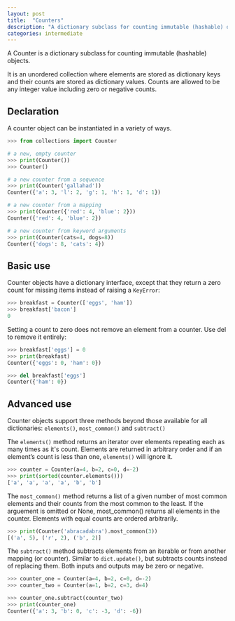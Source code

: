 ```yaml
---
layout: post
title:  "Counters"
description: "A dictionary subclass for counting immutable (hashable) objects."
categories: intermediate
---
```


A Counter is a dictionary subclass for counting immutable (hashable) objects.

It is an unordered collection where elements are stored as dictionary keys and their counts are stored as dictionary values. Counts are allowed to be any integer value including zero or negative counts.

## Declaration

A counter object can be instantiated in a variety of ways.

```python
>>> from collections import Counter

# a new, empty counter
>>> print(Counter())
>>> Counter()

# a new counter from a sequence
>>> print(Counter('gallahad'))
Counter({'a': 3, 'l': 2, 'g': 1, 'h': 1, 'd': 1})

# a new counter from a mapping
>>> print(Counter({'red': 4, 'blue': 2}))
Counter({'red': 4, 'blue': 2})

# a new counter from keyword arguments
>>> print(Counter(cats=4, dogs=8))
Counter({'dogs': 8, 'cats': 4})
```

## Basic use

Counter objects have a dictionary interface, except that they return a zero count for missing items instead of raising a `KeyError`:

```python
>>> breakfast = Counter(['eggs', 'ham'])
>>> breakfast['bacon']
0
```

Setting a count to zero does not remove an element from a counter. Use del to remove it entirely:

```python
>>> breakfast['eggs'] = 0
>>> print(breakfast)
Counter({'eggs': 0, 'ham': 0})

>>> del breakfast['eggs']
Counter({'ham': 0})
```

## Advanced use

Counter objects support three methods beyond those available for all dictionaries: `elements()`, `most_common()` and `subtract()`

The `elements()` method returns an iterator over elements repeating each as many times as it's count. Elements are returned in arbitrary order and if an element’s count is less than one, `elements()` will ignore it.

```python
>>> counter = Counter(a=4, b=2, c=0, d=-2)
>>> print(sorted(counter.elements()))
['a', 'a', 'a', 'a', 'b', 'b']
```

The `most_common()` method returns a list of a given number of most common elements and their counts from the most common to the least. If the arguement is omitted or None, most_common() returns all elements in the counter. Elements with equal counts are ordered arbitrarily.

```python
>>> print(Counter('abracadabra').most_common(3))
[('a', 5), ('r', 2), ('b', 2)]
```

The `subtract()` method subtracts elements from an iterable or from another mapping (or counter). Similar to `dict.update()`, but subtracts counts instead of replacing them. Both inputs and outputs may be zero or negative.

```python
>>> counter_one = Counter(a=4, b=2, c=0, d=-2)
>>> counter_two = Counter(a=1, b=2, c=3, d=4)

>>> counter_one.subtract(counter_two)
>>> print(counter_one)
Counter({'a': 3, 'b': 0, 'c': -3, 'd': -6})
```
